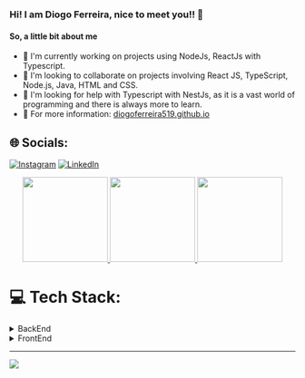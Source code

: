 ### Hi! I am Diogo Ferreira, nice to meet you!! 👋
#### So, a little bit about me

- 🔭 I'm currently working on projects using NodeJs, ReactJs with Typescript.
- 👯 I'm looking to collaborate on projects involving React JS, TypeScript, Node.js, Java, HTML and CSS.
- 🤝 I'm looking for help with Typescript with NestJs, as it is a vast world of programming and there is always more to learn.
- :star_struck: For more information: [diogoferreira519.github.io](https://diogoferreira519.github.io)

## 🌐 Socials:
[![Instagram](https://img.shields.io/badge/Instagram-%23E4405F.svg?logo=Instagram&logoColor=white)](https://instagram.com/diogoferreiira) 
[![LinkedIn](https://img.shields.io/badge/LinkedIn-%230077B5.svg?logo=linkedin&logoColor=white)](https://linkedin.com/in/diogo-ferreira0701)

<div align="center">
  <a href="https://github.com/diogoferreira519">
    <img height="150em" src="https://github-readme-stats.vercel.app/api?username=diogoferreira519&theme=dark&hide_border=false&include_all_commits=false&count_private=false"/>
    <img height="150em" src="https://github-readme-streak-stats.herokuapp.com/?user=diogoferreira519&theme=dark&hide_border=false"/>
    <img height="150em" src="https://github-readme-stats.vercel.app/api/top-langs/?username=diogoferreira519&theme=dark&hide_border=false&include_all_commits=false&count_private=false&layout=compact"/>
  </a>
</div>
    

# 💻 Tech Stack:
<details>
  <br>
  <summary>BackEnd</summary>
  
   ![Node.js](https://img.shields.io/badge/node.js-%23339933.svg?style=for-the-badge&logo=node.js&logoColor=white)
   ![TypeScript](https://img.shields.io/badge/typescript-%23007ACC.svg?style=for-the-badge&logo=typescript&logoColor=white)
   ![MySQL](https://img.shields.io/badge/mysql-%2300f.svg?style=for-the-badge&logo=mysql&logoColor=white)
   ![MongoDB](https://img.shields.io/badge/mongodb-%2300f.svg?style=for-the-badge&logo=mongodb&logoColor=white)
   ![Postgres](https://img.shields.io/badge/postgres-%23316192.svg?style=for-the-badge&logo=postgresql&logoColor=white)

</details>
<details>
  <br>
  <summary>FrontEnd</summary>

   ![JavaScript](https://img.shields.io/badge/javascript-%23323330.svg?style=for-the-badge&logo=javascript&logoColor=%23F7DF1E)
   ![CSS3](https://img.shields.io/badge/css3-%231572B6.svg?style=for-the-badge&logo=css3&logoColor=white)
   ![HTML5](https://img.shields.io/badge/html5-%23E34F26.svg?style=for-the-badge&logo=html5&logoColor=white)
   ![React](https://img.shields.io/badge/react-%2320232a.svg?style=for-the-badge&logo=react&logoColor=%2361DAFB)
   ![TailwindCSS](https://img.shields.io/badge/tailwindcss-%2338B2AC.svg?style=for-the-badge&logo=tailwind-css&logoColor=white)
   ![Next.js](https://img.shields.io/badge/next.js-%23000000.svg?style=for-the-badge&logo=next.js&logoColor=white)
   ![Bootstrap](https://img.shields.io/badge/bootstrap-%23563D7C.svg?style=for-the-badge&logo=bootstrap&logoColor=white)
   ![Git](https://img.shields.io/badge/git-%23F05032.svg?style=for-the-badge&logo=git&logoColor=white)
  
</details>

---
[![](https://visitcount.itsvg.in/api?id=diogoferreira519&icon=0&color=0)](https://visitcount.itsvg.in)

